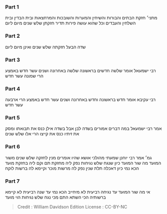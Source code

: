 
### Part 1
מתני׳ חזקת הבתים והבורות והשיחין והמערות והשובכות והמרחצאות ובית הבדין ובית השלחין והעבדים וכל שהוא עושה פירות תדיר חזקתן שלש שנים מיום ליום

### Part 2
שדה הבעל חזקתה שלש שנים ואינן מיום ליום

### Part 3
רבי ישמעאל אומר שלשה חדשים בראשונה שלשה באחרונה ושנים עשר חדש באמצע הרי שמונה עשר חדש

### Part 4
רבי עקיבא אומר חדש בראשונה וחדש באחרונה ושנים עשר חדש באמצע הרי ארבעה עשר חדש

### Part 5
אמר רבי ישמעאל במה דברים אמורים בשדה לבן אבל בשדה אילן כנס את תבואתו ומסק את זיתיו כנס את קייצו הרי אלו שלש שנים

### Part 6
גמ׳ אמר רבי יוחנן שמעתי מהולכי אושא שהיו אומרים מנין לחזקה שלש שנים משור המועד מה שור המועד כיון שנגח שלש נגיחות נפק ליה מחזקת תם וקם ליה בחזקת מועד הכא נמי כיון דאכלה תלת שנין נפק לה מרשות מוכר וקיימא לה ברשות לוקח

### Part 7
אי מה שור המועד עד נגיחה רביעית לא מיחייב הכא נמי עד שנה רביעית לא קיימא ברשותיה הכי השתא התם מכי נגח שלש נגיחות הוי מועד

>Credit : William Davidson Edition
>License : CC-BY-NC